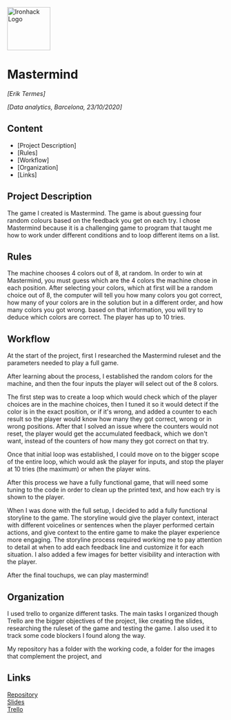 <img src="https://bit.ly/2VnXWr2" alt="Ironhack Logo" width="100"/>

# Mastermind
*[Erik Termes]*

*[Data analytics, Barcelona, 23/10/2020]*

## Content
- [Project Description]
- [Rules]
- [Workflow]
- [Organization]
- [Links]

## Project Description
The game I created is Mastermind. The game is about guessing four random colours based on the feedback you get on each try.
I chose Mastermind because it is a challenging game to program that taught me how to work under different conditions and to loop different items on a list.

## Rules
The machine chooses 4 colors out of 8, at random.
In order to win at Mastermind, you must guess which are the 4 colors the machine chose in each position.
After selecting your colors, which at first will be a random choice out of 8, the computer will tell you how many colors you got correct, how many of your 
colors are in the solution but in a different order, and how many colors you got wrong.
based on that information, you will try to deduce which colors are correct.
The player has up to 10 tries.

## Workflow
At the start of the project, first I researched the Mastermind ruleset and the parameters needed to play a full game.

After learning about the process, I established the random colors for the machine, and then the four inputs the player will select out of the 8 colors.

The first step was to create a loop which would check which of the player choices are in the machine choices, then I tuned it so it would detect if the
color is in the exact position, or if it's wrong, and added a counter to each result so the player would know how many they got correct, wrong or in wrong positions.
After that I solved an issue where the counters would not reset, the player would get the accumulated feedback, which we don't want, instead of the counters of how
many they got correct on that try.

Once that initial loop was established, I could move on to the bigger scope of the entire loop, which would ask the player for inputs, and stop the player at 10 tries (the maximum) or 
when the player wins.

After this process we have a fully functional game, that will need some tuning to the code in order to clean up the printed text, and how each try is shown to the player.

When I was done with the full setup, I decided to add a fully functional storyline to the game. The storyline would give the player context, interact with different voicelines or
sentences when the player performed certain actions, and give context to the entire game to make the player experience more engaging. The storyline process required working me to 
pay attention to detail at when to add each feedback line and customize it for each situation. I also added a few images for better visibility and interaction with the player.

After the final touchups, we can play mastermind!

## Organization
I used trello to organize different tasks. The main tasks I organized though Trello are the bigger objectives of the project, like creating the slides, researching the ruleset of 
the game and testing the game. I also used it to track some code blockers I found along the way.

My repository has a folder with the working code, a folder for the images that complement the project, and 

## Links

[Repository](https://github.com/ErikTermes/Project-Week-1-Build-Your-Own-Game)  
[Slides](https://docs.google.com/presentation/d/1yzIZKWm85i4ZCXG2nRUiO_cu-XVuI-1N9M-2h9ukpdk/edit?usp=sharing)  
[Trello](https://trello.com/b/dbkP6AOd/project-1-mastermind)  
